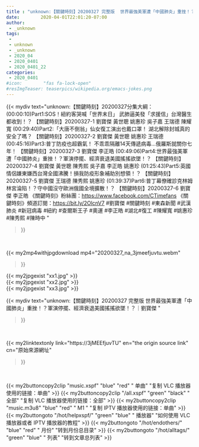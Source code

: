 ```yaml
---
title : "unknown:【關鍵時刻】20200327 完整版  世界最強美軍遭「中國肺炎」重挫！？軍演停擺、經濟衰退美國搖搖欲墜！？｜劉寶傑 "
date:        2020-04-01T22:01:20-07:00
author:
 - _unknown
tags:
 - 
 - unknown
 - _unknown
 - 2020_04
 - 2020_0401
 - 2020_0401_22
categories:
 - 2020_0401
#icon:        "fas fa-lock-open"
#resImgTeaser: teaserpics/wikipedia.org/emacs-jokes.png
---
```







{{< mydiv text="unknown:【關鍵時刻】20200327分集大綱：  (00:00:10)Part1:SOS！紐約客哭喊「世界末日」 武肺逼美發「求援信」台灣醫生都收到！？ 【關鍵時刻】20200327-1 劉寶傑 黃世聰 姚惠珍 吳子嘉 王瑞德 陳耀寬  (00:29:40)Part2:「大唐不倒翁」仙女復工演出也戴口罩！ 湖北解除封城真的安全了嗎？ 【關鍵時刻】20200327-2 劉寶傑 黃世聰 姚惠珍 王瑞德  (00:45:16)Part3:普丁防疫也超霸氣！ 不乖乖隔離14天傳遞病毒…俄羅斯就關你七年！ 【關鍵時刻】20200327-3 劉寶傑 李正皓  (00:49:06)Part4:世界最強美軍遭「中國肺炎」重挫！？軍演停擺、經濟衰退美國搖搖欲墜！？ 【關鍵時刻】20200327-4 劉寶傑 黃世聰 陳秀熙 吳子嘉 李正皓 姚惠珍  (01:25:43)Part5:英國情侶嫌東嫌西台灣全國沸騰！損我防疫形象補助別想領！？ 【關鍵時刻】20200327-5 劉寶傑 王瑞德 陳秀熙 姚惠珍  (01:39:37)Part6:普丁幕僚確診克林姆林宮淪陷！？守中國沒守歐洲俄國全境擴散！？ 【關鍵時刻】20200327-6 劉寶傑 李正皓  《關鍵時刻》粉絲團：https://www.facebook.com/CTimefans 《關鍵時刻》頻道訂閱：https://bit.ly/2OlcnV7  #劉寶傑 #關鍵時刻 #東森新聞 #武漢肺炎 #新冠病毒 #紐約 #查爾斯王子 #奧運 #李正皓 #湖北#復工 #陳耀寬 #姚惠珍 #陳秀熙 #陳時中 "
>}}
<br>


{{< my2mp4withjpgdownload mp4="20200327_na_3jmeefjuvtu.webm"
>}}

{{< my2jpgexist "xx1.jpg" >}}<br>
{{< my2jpgexist "xx2.jpg" >}}<br>
{{< my2jpgexist "xx3.jpg" >}}<br>



{{< mydiv text="unknown:【關鍵時刻】20200327 完整版  世界最強美軍遭「中國肺炎」重挫！？軍演停擺、經濟衰退美國搖搖欲墜！？｜劉寶傑 "
>}}
<br>

{{< my2linktextonly link="https://3jMEEfjuvTU"
en="the origin source link" cn="原始來源網址"
>}}


<br>


{{< my2buttoncopy2clip "music.xspf"        "blue"   "red"    " 单曲"  "复制 VLC 播放器使用的链接：单曲" >}} {{< my2buttoncopy2clip "/all.xspf"         "green"  "black"  " 全部"  "复制 VLC 播放器使用的链接：全部" >}} {{< my2buttoncopy2clip "music.m3u8"        "blue"   "red"    " M1 "    "复制 IPTV 播放器使用的链接：单曲" >}} {{< my2buttongoto      "/hot/helpxspf/"    "green"  "blue"   " 播放器" "如何使用 VLC 播放器或者 IPTV 播放器的教程" >}} {{< my2buttongoto      "/hot/endothers/"   "blue"   "red"    " 月份"   "转到月份总目录" >}} {{< my2buttongoto      "/hot/alltags/"     "green"  "blue"   " 列表"   "转到文章总列表" >}} 
